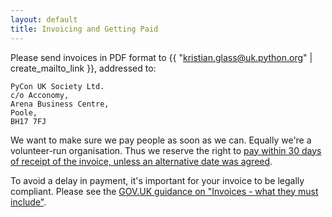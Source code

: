 ```yaml
---
layout: default
title: Invoicing and Getting Paid
---
```


Please send invoices in PDF format to {{ "kristian.glass@uk.python.org" | create_mailto_link }}, addressed to:

```
PyCon UK Society Ltd.
c/o Acconomy,
Arena Business Centre,
Poole,
BH17 7FJ
```

We want to make sure we pay people as soon as we can.
Equally we're a volunteer-run organisation.
Thus we reserve the right to [pay within 30 days of receipt of the invoice, unless an alternative date was agreed](https://www.gov.uk/invoicing-and-taking-payment-from-customers/payment-obligations).

To avoid a delay in payment, it's important for your invoice to be legally compliant.
Please see the [GOV.UK guidance on "Invoices - what they must include"](https://www.gov.uk/invoicing-and-taking-payment-from-customers/invoices-what-they-must-include).
